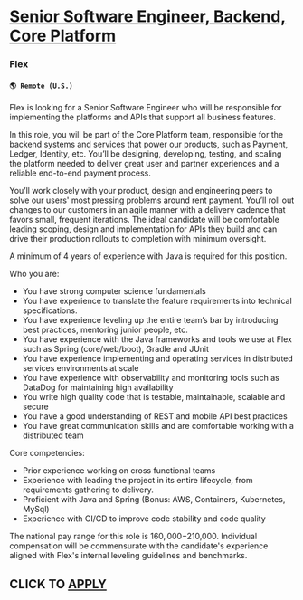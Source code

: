 # [Senior Software Engineer, Backend, Core Platform](https://www.remotewlb.com/apply/senior-software-engineer-backend-core-platform)  
### Flex  
#### `🌎 Remote (U.S.)`  

Flex is looking for a Senior Software Engineer who will be responsible for implementing the platforms and APIs that support all business features.

In this role, you will be part of the Core Platform team, responsible for the backend systems and services that power our products, such as Payment, Ledger, Identity, etc. You’ll be designing, developing, testing, and scaling the platform needed to deliver great user and partner experiences and a reliable end-to-end payment process.

You’ll work closely with your product, design and engineering peers to solve our users' most pressing problems around rent payment. You’ll roll out changes to our customers in an agile manner with a delivery cadence that favors small, frequent iterations. The ideal candidate will be comfortable leading scoping, design and implementation for APIs they build and can drive their production rollouts to completion with minimum oversight.

A minimum of 4 years of experience with Java is required for this position.

Who you are:

  * You have strong computer science fundamentals
  * You have experience to translate the feature requirements into technical specifications.
  * You have experience leveling up the entire team’s bar by introducing best practices, mentoring junior people, etc.
  * You have experience with the Java frameworks and tools we use at Flex such as Spring (core/web/boot), Gradle and JUnit
  * You have experience implementing and operating services in distributed services environments at scale
  * You have experience with observability and monitoring tools such as DataDog for maintaining high availability
  * You write high quality code that is testable, maintainable, scalable and secure
  * You have a good understanding of REST and mobile API best practices
  * You have great communication skills and are comfortable working with a distributed team  
  

Core competencies:

  * Prior experience working on cross functional teams
  * Experience with leading the project in its entire lifecycle, from requirements gathering to delivery.
  * Proficient with Java and Spring (Bonus: AWS, Containers, Kubernetes, MySql)
  * Experience with CI/CD to improve code stability and code quality  
  

The national pay range for this role is $160,000-$210,000. Individual compensation will be commensurate with the candidate's experience aligned with Flex's internal leveling guidelines and benchmarks.

  
## CLICK TO [APPLY](https://www.remotewlb.com/apply/senior-software-engineer-backend-core-platform)

